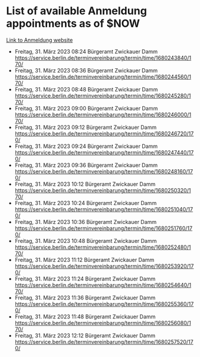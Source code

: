 # List of available Anmeldung appointments as of $NOW
[Link to Anmeldung website](https://service.berlin.de/terminvereinbarung/termin/tag.php?termin=1&anliegen[]=120686&dienstleisterlist=122210,122217,327316,122219,327312,122227,327314,122231,327346,122243,327348,122254,122252,329742,122260,329745,122262,329748,122271,327278,122273,327274,122277,327276,330436,122280,327294,122282,327290,122284,327292,122291,327270,122285,327266,122286,327264,122296,327268,150230,329760,122297,327286,122294,327284,122312,329763,122314,329775,122304,327330,122311,327334,122309,327332,317869,122281,327352,122279,329772,122283,122276,327324,122274,327326,122267,329766,122246,327318,122251,327320,122257,327322,122208,327298,122226,327300&herkunft=http%3A%2F%2Fservice.berlin.de%2Fdienstleistung%2F120686%2F)
- Freitag, 31. März 2023 08:24 Bürgeramt Zwickauer Damm https://service.berlin.de/terminvereinbarung/termin/time/1680243840/170/
- Freitag, 31. März 2023 08:36 Bürgeramt Zwickauer Damm https://service.berlin.de/terminvereinbarung/termin/time/1680244560/170/
- Freitag, 31. März 2023 08:48 Bürgeramt Zwickauer Damm https://service.berlin.de/terminvereinbarung/termin/time/1680245280/170/
- Freitag, 31. März 2023 09:00 Bürgeramt Zwickauer Damm https://service.berlin.de/terminvereinbarung/termin/time/1680246000/170/
- Freitag, 31. März 2023 09:12 Bürgeramt Zwickauer Damm https://service.berlin.de/terminvereinbarung/termin/time/1680246720/170/
- Freitag, 31. März 2023 09:24 Bürgeramt Zwickauer Damm https://service.berlin.de/terminvereinbarung/termin/time/1680247440/170/
- Freitag, 31. März 2023 09:36 Bürgeramt Zwickauer Damm https://service.berlin.de/terminvereinbarung/termin/time/1680248160/170/
- Freitag, 31. März 2023 10:12 Bürgeramt Zwickauer Damm https://service.berlin.de/terminvereinbarung/termin/time/1680250320/170/
- Freitag, 31. März 2023 10:24 Bürgeramt Zwickauer Damm https://service.berlin.de/terminvereinbarung/termin/time/1680251040/170/
- Freitag, 31. März 2023 10:36 Bürgeramt Zwickauer Damm https://service.berlin.de/terminvereinbarung/termin/time/1680251760/170/
- Freitag, 31. März 2023 10:48 Bürgeramt Zwickauer Damm https://service.berlin.de/terminvereinbarung/termin/time/1680252480/170/
- Freitag, 31. März 2023 11:12 Bürgeramt Zwickauer Damm https://service.berlin.de/terminvereinbarung/termin/time/1680253920/170/
- Freitag, 31. März 2023 11:24 Bürgeramt Zwickauer Damm https://service.berlin.de/terminvereinbarung/termin/time/1680254640/170/
- Freitag, 31. März 2023 11:36 Bürgeramt Zwickauer Damm https://service.berlin.de/terminvereinbarung/termin/time/1680255360/170/
- Freitag, 31. März 2023 11:48 Bürgeramt Zwickauer Damm https://service.berlin.de/terminvereinbarung/termin/time/1680256080/170/
- Freitag, 31. März 2023 12:12 Bürgeramt Zwickauer Damm https://service.berlin.de/terminvereinbarung/termin/time/1680257520/170/
